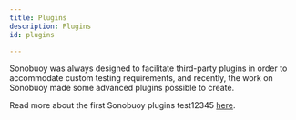 ```yaml
---
title: Plugins
description: Plugins
id: plugins

---
```


Sonobuoy was always designed to facilitate third-party plugins in order to accommodate custom testing requirements, and recently, the work on Sonobuoy made some advanced plugins possible to create.

Read more about the first Sonobuoy plugins test12345 [here][1].

[1]: https://sonobuoy.io/cis-benchmark-plugin/
